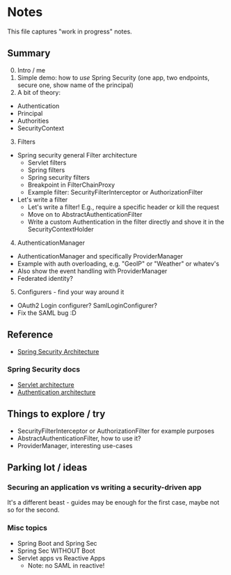 # Notes

This file captures "work in progress" notes.


## Summary

0. Intro / me
1. Simple demo: how to _use_ Spring Security (one app, two endpoints, secure
   one, show name of the principal)
2. A bit of theory:
  - Authentication
  - Principal
  - Authorities
  - SecurityContext
3. Filters
  - Spring security general Filter architecture
    - Servlet filters
    - Spring filters
    - Spring security filters 
    - Breakpoint in FilterChainProxy
    - Example filter: SecurityFilterInterceptor or AuthorizationFilter
  - Let's write a filter
    - Let's write a filter! E.g., require a specific header or kill the request
    - Move on to AbstractAuthenticationFilter 
    - Write a custom Authentication in the filter directly and shove it in the
      SecurityContextHolder
4. AuthenticationManager
  - AuthenticationManager and specifically ProviderManager
  - Example with auth overloading, e.g. "GeoIP" or "Weather" or whatev's
  - Also show the event handling with ProviderManager
  - Federated identity?
5. Configurers - find your way around it
  - OAuth2 Login configurer? SamlLoginConfigurer?
  - Fix the SAML bug :D




## Reference

- [Spring Security Architecture](https://spring.io/guides/topicals/spring-security-architecture)

### Spring Security docs

- [Servlet architecture](https://docs.spring.io/spring-security/reference/servlet/architecture.html)
- [Authentication architecture](https://docs.spring.io/spring-security/reference/servlet/authentication/architecture.html)



## Things to explore / try

- SecurityFilterInterceptor or AuthorizationFilter for example purposes
- AbstractAuthenticationFilter, how to use it?
- ProviderManager, interesting use-cases



## Parking lot / ideas

### Securing an application vs writing a security-driven app

It's a different beast - guides may be enough for the first case, maybe not so
for the second.

### Misc topics

- Spring Boot and Spring Sec
- Spring Sec WITHOUT Boot
- Servlet apps vs Reactive Apps
  - Note: no SAML in reactive!

